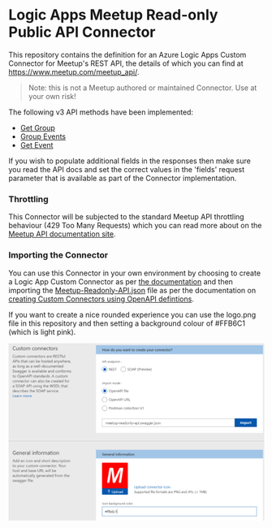# Logic Apps Meetup Read-only Public API Connector

This repository contains the definition for an Azure Logic Apps Custom Connector for Meetup's REST API, the details of which you can find at https://www.meetup.com/meetup_api/.

> Note: this is not a Meetup authored or maintained Connector. Use at your own risk!

The following v3 API methods have been implemented:

- [Get Group](https://www.meetup.com/meetup_api/docs/:urlname/#get)
- [Group Events](https://www.meetup.com/meetup_api/docs/:urlname/events/#list)
- [Get Event](https://www.meetup.com/meetup_api/docs/:urlname/events/:id/#get)

If you wish to populate additional fields in the responses then make sure you read the API docs and set the correct values in the 'fields' request parameter that is available as part of the Connector implementation.

### Throttling

This Connector will be subjected to the standard Meetup API throttling behaviour (429 Too Many Requests) which you can read more about on the [Meetup API documentation site](https://www.meetup.com/meetup_api/docs/#limits).

### Importing the Connector

You can use this Connector in your own environment by choosing to create a Logic App Custom Connector as per [the documentation](https://docs.microsoft.com/en-us/connectors/custom-connectors/create-logic-apps-connector) and then importing the [Meetup-Readonly-API.json](Meetup-Readonly-API.json) file as per the documentation on [creating Custom Connectors using OpenAPI defintions](https://docs.microsoft.com/en-us/connectors/custom-connectors/define-openapi-definition).

If you want to create a nice rounded experience you can use the logo.png file in this repository and then setting a background colour of #FFB6C1 (which is light pink).

![Import Example](custom-connector-create.PNG)
